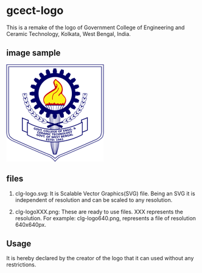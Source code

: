 # gcect-logo
This is a remake of the logo of Government College of Engineering and Ceramic Technology, Kolkata, West Bengal, India.

## image sample

![alt tag](clg-logo256.png)

## files
1. clg-logo.svg: It is Scalable Vector Graphics(SVG) file. Being an SVG it is independent of resolution and can be scaled to any resolution.

2. clg-logoXXX.png: These are ready to use files. XXX represents the resolution. For example: clg-logo640.png, represents a file of resolution 640x640px.

## Usage
It is hereby declared by the creator of the logo that it can used without any restrictions.


